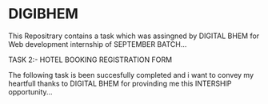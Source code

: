 # DIGIBHEM
This Repositrary contains a task which was assingned by DIGITAL BHEM for Web development internship of SEPTEMBER BATCH...
 
 TASK 2:- HOTEL BOOKING REGISTRATION FORM
 
The following task is been succesfully completed and i want to convey my heartfull thanks to DIGITAL BHEM for provinding me this INTERSHIP opportunity...
